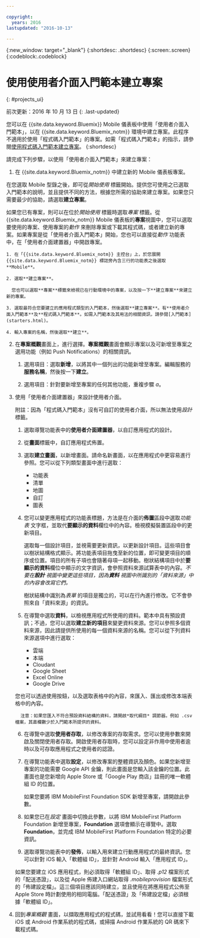```yaml
---

copyright:
  years: 2016
lastupdated: "2016-10-13"

---
```

{:new_window: target="_blank"}
{:shortdesc: .shortdesc}
{:screen:.screen}
{:codeblock:.codeblock}

# 使用使用者介面入門範本建立專案
{: #projects_ui}

前次更新：2016 年 10 月 13 日
{: .last-updated}

您可以在 {{site.data.keyword.Bluemix}} Mobile 儀表板中使用「使用者介面入門範本」，以在 {{site.data.keyword.Bluemix_notm}} 環境中建立專案。此程序不適用於使用「程式碼入門範本」的專案。如需「程式碼入門範本」的指示，請參閱[使用程式碼入門範本建立專案](projects_code.html)。
{:shortdesc}

請完成下列步驟，以使用「使用者介面入門範本」來建立專案：

1. 在 {{site.data.keyword.Bluemix_notm}} 中建立新的 Mobile 儀表板專案。

 在您選取 Mobile 型錄之後，即可從*開始使用* 標籤開始。提供您可使用之已選取入門範本的說明，並且提供不同的方法，根據您所需的協助來建立專案。如果您只需要最少的協助，請選取**建立專案**。

 如果您已有專案，則可以在位於*開始使用* 標籤時選取*專案* 標籤。從 {{site.data.keyword.Bluemix_notm}} Mobile 儀表板的**專案**視圖中，您可以選取要使用的專案、使用專案的*動作* 來刪除專案或下載其程式碼，或者建立新的專案。如果專案是從「使用者介面入門範本」開始，您也可以直接從*動作* 功能表中，在「使用者介面建置器」中開啟專案。 

	1. 在「{{site.data.keyword.Bluemix_notm}} 主控台」上，於您展開 {{site.data.keyword.Bluemix_notm}} 標誌旁內含三行的功能表之後選取 **Mobile**。 
	
	2. 選取**建立專案**。 

	  您也可以選取**專案**標籤來檢視已在行動環境中的專案，以及按一下**建立專案**來建立新的專案。 

	3. 選取最符合您要建立的應用程式類型的入門範本，然後選取**建立專案**。有**使用者介面入門範本**及**程式碼入門範本**。如需入門範本及其用法的相關資訊，請參閱[入門範本](starters.html)。 
	
	4. 輸入專案的名稱，然後選取**建立**。
	
2. 在**專案概觀**畫面上，進行選擇。**專案概觀**畫面會顯示專案以及可新增至專案之選用功能（例如 Push Notifications）的相關資訊。  

	1. 選用項目：選取**新增**，以將其中一個列出的功能新增至專案。編輯服務的**服務名稱**，然後按一下**建立**。
	
	2. 選用項目：針對要新增至專案的任何其他功能，重複步驟 *a*。 

3. 使用「使用者介面建置器」來設計使用者介面。

   附註：因為「程式碼入門範本」沒有可自訂的使用者介面，所以無法使用*設計* 標籤。

    1. 選取導覽功能表中的**使用者介面建置器**，以自訂應用程式的設計。<!--Most of the design screens have sections that begin with a navigation on the left of the screen, and the sections more specific as it moves to the right side preview of your app. Note: Not all design screens in the starters have the same sections.--> 
	
	2. 從**畫面**標籤中，自訂應用程式佈置。
	
	3. 選取**建立畫面**，以新增畫面。請命名新畫面，以在應用程式中更容易進行參照。您可以從下列類型畫面中進行選取： 
	    * 功能表
		* 清單
		* 地圖
		* 自訂 
		* 圖表
		
	4. 您可以變更應用程式的功能表標題，方法是在介面的**佈置**區段中選取*功能表* 文字框，並取代**要顯示的資料**欄位中的內容。檢視模擬裝置區段中的更新項目。
	
		選取每一個設計項目，並視需要更新資訊，以更新設計項目。這些項目會以樹狀結構格式顯示。將功能表項目拖曳至新的位置，即可變更項目的順序或位置。項目的所有子項也會隨著母項一起移動。樹狀結構項目中於**要顯示的資料**欄位中顯示的文字資訊，會參照資料來源試算表中的內容。*不要在**設計** 視圖中變更這些項目，因為**資料** 視圖中所識別的「資料來源」中的內容會改寫它們。* 
		
		樹狀結構中識別為*表單* 的項目是獨立的，可以在行內進行修改。它不會參照來自「資料來源」的資訊。
	
	5. 在導覽中選取**資料**，以檢視應用程式所使用的資料。範本中具有預設資訊；不過，您可以選取**建立新的項目**來變更資料來源。您可以參照多個資料來源，因此請提供所使用的每一個資料來源的名稱。您可以從下列資料來源選項中進行選取：
		* 雲端
		* 本端
		* Cloudant
		* Google Sheet
		* Excel Online
		* Google Drive
	
	您也可以透過使用按鈕，以及選取表格中的內容，來匯入、匯出或修改本端表格中的內容。
	     
		 注意：如果您匯入不符合預設資料結構的資料，請開啟*取代綱目* 調節器。例如 .csv 檔案，其直欄數少於入門範本所提供的資料。
		 
	6. 在導覽中選取**使用者存取**，以修改專案的存取需求。您可以使用參數來開啟及關閉使用者存取。開啟使用者存取時，您可以設定非作用中使用者逾時以及可存取應用程式之使用者的認證。
	
	7. 在導覽功能表中選取**設定**，以修改專案的整體資訊及顏色。如果您新增至專案的功能需要 Google API 金鑰，則此畫面是您輸入該金鑰的位置。此畫面也是您新增向 Apple Store 或「Google Play 商店」註冊的唯一軟體組 ID 的位置。
	
		如果您要將 IBM MobileFirst Foundation SDK 新增至專案，請開啟此參數。
		
	8. 如果您已在*設定* 畫面中切換此參數，以將 IBM MobileFirst Platform Foundation 新增至專案，**Foundation** 選項會顯示在導覽中。選取 **Foundation**，並完成 IBM MobileFirst Platform Foundation 特定的必要資訊。
	
	9. 選取導覽功能表中的**發佈**，以輸入用來建立行動應用程式的最終資訊。您可以針對 iOS 輸入「軟體組 ID」，並針對 Android 輸入「應用程式 ID」。
	
	如果您要建立 iOS 應用程式，則必須取得「軟體組 ID」、取得 *.p12* 檔案形式的「配送憑證」，以及從 Apple 佈建入口網站取得 *.mobileprovision* 檔案形式的「佈建設定檔」。這三個項目應該同時建立，並且使用在將應用程式公佈至 Apple Store 時計劃使用的相同電腦。「配送憑證」及「佈建設定檔」必須根據「軟體組 ID」。 	

4.  回到*專案概觀* 畫面，以擷取應用程式的程式碼，並試用看看！您可以直接下載 iOS 或 Android 作業系統的程式碼，或掃描 Android 作業系統的 QR 碼來下載程式碼。 


